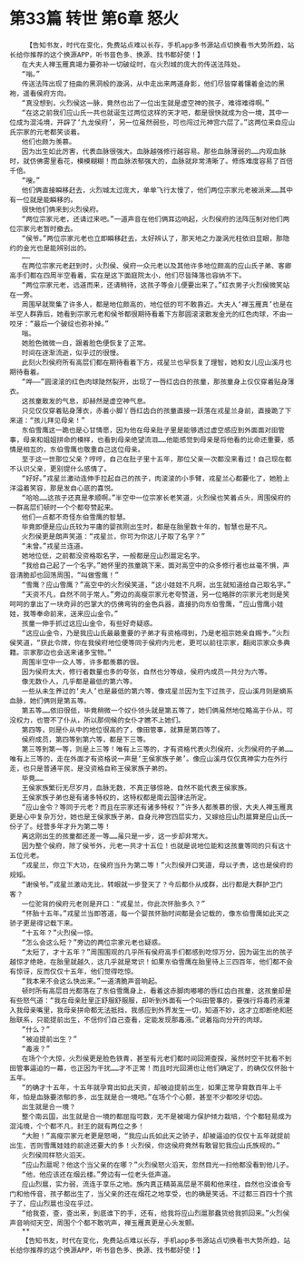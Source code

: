 # 第33篇 转世 第6章 怒火
        【告知书友，时代在变化，免费站点难以长存，手机app多书源站点切换看书大势所趋，站长给你推荐的这个换源APP，听书音色多、换源、找书都好使！】
       在大夫人禅玉雁真竭力要弥补一切破绽时，在火烈城的庞大的传送法阵处。
       “嗡。”
       传送法阵出现了扭曲的黑洞般的漩涡，从中走出来两道身影，他们尽皆穿着镶着金边的黑袍，遥看侯府方向。
       “真没想到，火烈侯这一脉，竟然也出了一位出生就是虚空神的孩子，难得难得啊。”
       “在这之前我们应山氏一共也就诞生过两位这样的天才吧，都是很快就成为合一境，其中一位成为混沌境，开辟了‘九龙侯府’，另一位虽然弱些，可也闯过元神宫六层了。”这两位来自应山氏宗家的元老都笑谈着。
       他们也颇为羡慕。
       因为出生如此厉害，代表血脉很强大。血脉越强修行越容易。那些血脉薄弱的……内观血脉时，就仿佛雾里看花，模模糊糊！而血脉浓郁强大的，血脉就非常清晰了。修炼难度容易了百倍千倍。
       “嗖。”
       他们俩直接瞬移赶去，火烈城太过庞大，单单飞行太慢了，他们两位宗家元老被派来……其中有一位就是能瞬移的。
       很快他们俩来到火烈侯府。
       “两位宗家元老，还请过来吧。”一道声音在他们俩耳边响起，火烈侯府的法阵压制对他们两位宗家元老暂时撤去。
       “侯爷。”两位宗家元老也立即瞬移赶去，太好辨认了，那天地之力漩涡光柱依旧显眼，那隐约的金光也是能辨别出的。
       ……
       在两位宗家元老赶到时，火烈侯、侯府一众元老以及其他许多地位颇高的应山氏子弟、客卿高手们都在四周半空看着，实在是这下面庭院太小，他们尽皆降落也容纳不下。
       “两位宗家元老，远道而来，还请稍待，这孩子等会儿便要出来了。”红衣男子火烈侯微笑站在一旁。
       周围早就聚集了许多人，都是地位颇高的，地位低的可不敢靠近。大夫人‘禅玉雁真’也是在半空人群靠后，她看到宗家元老和侯爷都很期待看着下方那圆滚滚散发金光的红色肉球，不由一咬牙：“最后一个破绽也弥补掉。”
       嗡。
       她脸色微微一白，跟着脸色便恢复了正常。
       时间在逐渐流逝，似乎过的很慢。
       此刻火烈侯府所有高层们都在期待看着下方，戎星兰也早恢复了理智，她和女儿应山溪月也期待看着。
       “哗——”圆滚滚的红色肉球陡然裂开，出现了一唇红齿白的孩童，那孩童身上仅仅穿着贴身薄衣。
       这孩童散发的气息，却赫然是虚空神气息。
       只见仅仅穿着贴身薄衣，赤着小脚丫唇红齿白的孩童直接一跃落在戎星兰身前，直接跪了下来道：“孩儿拜见母亲！”
       东伯雪鹰这一跪也是心甘情愿，因为他在母亲肚子里是能够透过虚空感应到外面面对田管事，母亲和姐姐拼命的模样，也看到母亲绝望流泪……他能感觉到母亲是将他看的比命还重要，感情是相互的，东伯雪鹰也敬重自己这位母亲。
       至于这一世那位父亲？哼哼，自己在肚子里十五年，那位父亲一次都没来看过！自己现在都不认识父亲，更别提什么感情了。
       “好好。”戎星兰激动连伸手拉起自己的孩子，肉滚滚的小手臂，戎星兰心都要化了，她脸上洋溢着笑容，那是发自心底的喜悦。
       “哈哈……这孩子还真是孝顺啊。”半空中一位宗家长老笑道，火烈侯也笑着点头，周围侯府的一群高层们顿时一个个都夸赞起来。
       他们一点都不奇怪东伯雪鹰的智慧。
       毕竟即便是应山氏较为平庸的婴孩刚出生时，都是在胎里数十年的，智慧也是不凡。
       火烈侯更是朗声笑道：“戎星兰，你可为你这儿子取了名字？”
       “未曾。”戎星兰连道。
       她地位低，之前都没资格取名字，一般都是应山烈扈定名字。
       “我给自己起了一个名字。”她怀里的孩童跳下来，面对高空中的众多修行者也丝毫不惧，声音清脆却也回荡周围，“叫做雪鹰！”
       “雪鹰？应山雪鹰？”高空中的火烈侯笑道，“这小娃娃不凡啊，出生就知道给自己取名字。”
       “天资不凡，自然不同于常人。”旁边的高瘦宗家元老夸赞道，另一位略胖的宗家元老则是笑呵呵的拿出了一块奇异的巴掌大的仿佛弯钩的金色兵器，直接扔向东伯雪鹰，“应山雪鹰小娃娃，我等奉命前来，送来应山金令。”
       孩童一伸手抓过这应山金令，有些好奇疑惑。
       “这应山金令，乃是我应山氏最最重要的子弟才有资格得到，乃是老祖宗她亲自赐予。”火烈侯笑道，“获此令牌，你在我侯府地位便等同于侯府内元老，更可以前往宗家，翻阅宗家众多典籍。宗家那边也会送来诸多宝物。”
       周围半空中一众人等，许多都羡慕的很。
       因为侯府太大，修行者数量也多的夸张，自然也分等级，侯府内成员一共分为六等。
       像无数仆人，几乎都是最低的第六等。
       一些从未生养过的‘夫人’也是最低的第六等，像戎星兰因为生下过孩子，应山溪月则是嫡系血脉，她们俩则是第五等。
       第五等……依旧很低，毕竟稍微一个奴仆领头就是第五等了，她们俩虽然地位略高于仆从，可没权力，也管不了仆从，所以那伺候的女仆才瞧不上她们。
       第四等，则是仆从中的地位很高的了，像田管事，就算是第四等了。
       侯府成员，第四等到第六等，都是下三等。
       第三等到第一等，则是上三等！唯有上三等的，才有资格代表火烈侯府，火烈侯府的子弟……唯有上三等的，走在外面才有资格说一声是‘王侯家族子弟’。像应山溪月仅仅真神实力在外行走，也只是普通平民，是没资格自称王侯家族子弟的。
       毕竟……
       王侯家族繁衍无尽岁月，血脉无数，不真正够惊艳，自然不能代表王侯家族。
       王侯家族子弟也是有诸多特权的，这特权都是南云国律法所定。
       “应山金令？等同于元老？而且在宗家还有诸多特权？”许多人都羡慕的很，大夫人禅玉雁真更是心中复杂万分，她也是王侯家族子弟，自身元神宫四层实力，又嫁给应山烈扈算是应山氏一份子了。经营多年才升为第二等！
       离这刚出生的孩童都还差一等……虽只是一步，这一步却非常大。
       因为整个侯府，除了侯爷外，元老一共才十五位！也就是说地位能和这孩童等同的只有这十五位元老。
       “戎星兰，你立下大功，在侯府当升为第二等！”火烈侯开口笑道，母以子贵，这也是侯府的规矩。
       “谢侯爷。”戎星兰激动无比，转眼就一步登天了？今后都仆从成群，出行都是大群护卫门客？
       一位驼背的侯府元老则是开口：“戎星兰，你此次怀胎多久？”
       “怀胎十五年。”戎星兰当即答道，每一个婴孩怀胎时间都是会记载的，像东伯雪鹰如此天之骄子更是得记载下来。
       “十五年？”火烈侯一惊。
       “怎么会这么短？”旁边的两位宗家元老也疑惑。
       “太短了，才十五年？”周围围观的几乎所有侯府高手们都感到吃惊万分，因为诞生出的孩子越惊才绝艳，在胎里就越久，这几乎就是常识！如果东伯雪鹰在胎里待上三四百年，他们都不会有惊讶，反而仅仅十五年，他们觉得吃惊。
       “我本来不会这么快出来。”一道清脆声音响起。
       顿时所有高层目光都落在了东伯雪鹰身上，看着这赤脚肉嘟嘟的唇红齿白孩童，这孩童却是有些怒气道：“我在母亲肚里正舒服舒服服，却听到外面有一个叫田管事的，要强行将毒药液灌入我母亲嘴里，我母亲拼命都无法抵挡，我感应到外界发生一切，知道不妙，这才立即断绝和胚胎联系，只能提前出生，不信你们自己查看，定能发现那毒液。”说着指向分开的肉球。
       “什么？”
       “被迫提前出生？”
       “毒液？”
       在场个个大惊，火烈侯更是脸色铁青，甚至有元老们都时间回溯查探，虽然时空干扰看不到田管事逼迫的一幕，也正因为干扰……才不正常！而且时光回溯也让他们确定了，的确仅仅怀胎十五年。
       “的确才十五年，十五年就孕育出如此天资，却被迫提前出生，如果正常孕育数百年上千年，怕是血脉要浓郁的多，出生就是合一境吧。”在场个个心颤，甚至不少都咬牙切齿。
       出生就是合一境？
       整个南云国，出生就是合一境的都屈指可数，无不是被竭力保护倾力栽培，个个都轻易成为混沌境，个个都不凡，封王的就有两位之多！
       “大胆！”高瘦宗家元老更是怒喝，“我应山氏如此天之骄子，却被逼迫的仅仅十五年就提前出生，否则雪鹰娃娃的前途还要大的多！火烈侯，你这侯府竟然有敢冒犯我应山氏族规的。”
       火烈侯同样怒火滔天。
       “应山烈扈呢？他这个当父亲的在哪？”火烈侯怒火滔天，忽然目光一扫他都没看到他儿子。
       “他，他应该还在烟云楼。”旁边有一位老头低声道。
       应山烈扈，实力弱，流连于享乐之地。族内真正精英高层是不屑和他来往，自然也没谁会专门和他传音，孩子都出生了，当父亲的还在烟花之地享受，也的确是笑话。不过都三百四十个孩子了，应山烈扈也没在乎过。
       “给我查，查，查出来，到底谁下的手，还有，给我将应山烈扈那蠢货给我抓回来。”火烈侯声音响彻天空，周围个个都不敢吭声，禅玉雁真更是心头发颤。
       **
       【告知书友，时代在变化，免费站点难以长存，手机app多书源站点切换看书大势所趋，站长给你推荐的这个换源APP，听书音色多、换源、找书都好使！】